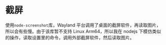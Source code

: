 # 截屏

使用`node-screenshot`库，Wayland 平台调用了桌面的截屏软件，再读取图片，所以会有些慢。由于该库暂不支持 Linux Arm64，所以我在 nodejs 下模仿类似的操作，读取设置里的命令，调用外部截屏软件，然后读取图片。

